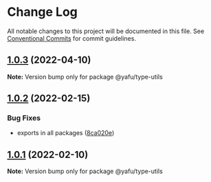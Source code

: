 # Change Log

All notable changes to this project will be documented in this file.
See [Conventional Commits](https://conventionalcommits.org) for commit guidelines.

## [1.0.3](https://github.com/TheLudd/yafu-mono/compare/@yafu/type-utils@1.0.2...@yafu/type-utils@1.0.3) (2022-04-10)

**Note:** Version bump only for package @yafu/type-utils





## [1.0.2](https://github.com/TheLudd/yafu-mono/compare/@yafu/type-utils@1.0.1...@yafu/type-utils@1.0.2) (2022-02-15)


### Bug Fixes

* exports in all packages ([8ca020e](https://github.com/TheLudd/yafu-mono/commit/8ca020e4e8e41d0500610936e5cae34114d752dd))





## [1.0.1](https://github.com/TheLudd/yafu-mono/compare/@yafu/type-utils@1.0.0...@yafu/type-utils@1.0.1) (2022-02-10)

**Note:** Version bump only for package @yafu/type-utils
